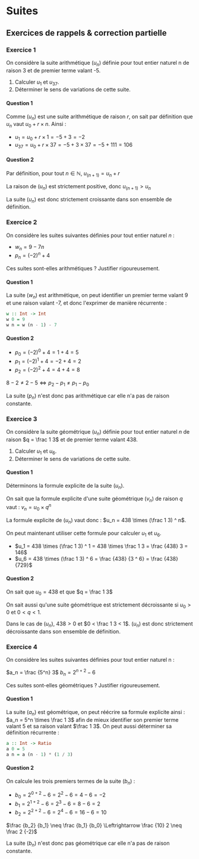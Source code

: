 # Suites

## Exercices de rappels & correction partielle

### Exercice 1

On considère la suite arithmétique ($u_n$) définie pour tout entier naturel n de raison 3 et de premier terme valant -5.

1. Calculer $u_1$ et $u_{37}$.
2. Déterminer le sens de variations de cette suite.

#### Question 1

Comme $(u_n)$ est une suite arithmétique de raison $r$, on sait par définition que $u_n$ vaut $u_0 + r \times n$. Ainsi :

- $u_1 = u_0 + r \times 1 = -5 + 3 = -2$
- $u_{37} = u_0 + r \times 37 = -5 + 3 \times 37 = -5 + 111 = 106$

#### Question 2

Par définition, pour tout $n \in \mathbb{N}$, $u_{(n + 1)} = u_n + r$

La raison de $(u_n)$ est strictement positive, donc $u_{(n + 1)} > u_n$

La suite $(u_n)$ est donc strictement croissante dans son ensemble de définition.

### Exercice 2

On considère les suites suivantes définies pour tout entier naturel $n$ :

- $w_n = 9 - 7n$
- $p_n = (-2)^n + 4$

Ces suites sont-elles arithmétiques ? Justifier rigoureusement.

#### Question 1

La suite $(w_n)$ est arithmétique, on peut identifier un premier terme valant 9 et une raison valant -7, et donc l'exprimer de manière récurrente :

```hs
w :: Int -> Int
w 0 = 9
w n = w (n - 1) - 7
```

#### Question 2

- $p_0 = (-2)^0 + 4 = 1 + 4 = 5$
- $p_1 = (-2)^1 + 4 = -2 + 4 = 2$
- $p_2 = (-2)^2 + 4 = 4 + 4 = 8$

$8 - 2 \neq 2 - 5 \Leftrightarrow p_2 - p_1 \neq p_1 - p_0$

La suite $(p_n)$ n'est donc pas arithmétique car elle n'a pas de raison constante.

### Exercice 3

On considère la suite géométrique $(u_n)$ définie pour tout entier naturel $n$ de raison $q = \frac 1 3$ et de premier terme valant 438.

1. Calculer $u_1$ et $u_6$.
2. Déterminer le sens de variations de cette suite.

#### Question 1

Déterminons la formule explicite de la suite $(u_n)$.

On sait que la formule explicite d'une suite géométrique $(v_n)$ de raison $q$ vaut : $v_n = u_0 \times q^n$

La formule explicite de $(u_n)$ vaut donc : $u_n = 438 \times (\frac 1 3) ^ n$.

On peut maintenant utiliser cette formule pour calculer $u_1$ et $u_6$.

- $u_1 = 438 \times (\frac 1 3) ^ 1 = 438 \times \frac 1 3 = \frac {438} 3 = 146$
- $u_6 = 438 \times (\frac 1 3) ^ 6 = \frac {438} {3 ^ 6} = \frac {438} {729}$

#### Question 2

On sait que $u_0 = 438$ et que $q = \frac 1 3$

On sait aussi qu'une suite géométrique est strictement décroissante si $u_0 > 0$ et $0 < q < 1$.

Dans le cas de $(u_n)$, $438 > 0$ et $0 < \frac 1 3 < 1$. $(u_n)$ est donc strictement décroissante dans son ensemble de définition.

### Exercice 4

On considère les suites suivantes définies pour tout entier naturel n :

$a_n = \frac {5^n} 3$
$b_n = 2^{n+2} - 6$

Ces suites sont-elles géométriques ? Justifier rigoureusement.

#### Question 1

La suite $(a_n)$ est géométrique, on peut réécrire sa formule explicite ainsi : $a_n = 5^n \times \frac 1 3$ afin de mieux identifier son premier terme valant 5 et sa raison valant $\frac 1 3$. On peut aussi déterminer sa définition récurrente :

```hs
a :: Int -> Ratio
a 0 = 5
a n = a (n - 1) * (1 / 3)
```

#### Question 2

On calcule les trois premiers termes de la suite $(b_n)$ :

- $b_0 = 2^{0+2} - 6 = 2^2 - 6 = 4 - 6 = -2$
- $b_1 = 2^{1+2} - 6 = 2^3 - 6 = 8 - 6 = 2$
- $b_2 = 2^{2+2} - 6 = 2^4 - 6 = 16 - 6 = 10$

$\frac {b_2} {b_1} \neq \frac {b_1} {b_0} \Leftrightarrow \frac {10} 2 \neq \frac 2 {-2}$

La suite $(b_n)$ n'est donc pas géométrique car elle n'a pas de raison constante.


